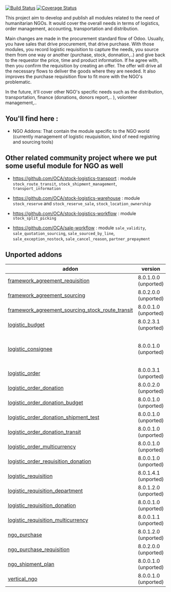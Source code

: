 [![Build Status](https://travis-ci.org/OCA/vertical-ngo.svg?branch=10.0)](https://travis-ci.org/OCA/vertical-ngo)
[![Coverage Status](https://coveralls.io/repos/OCA/vertical-ngo/badge.svg?branch=10.0)](https://coveralls.io/r/OCA/vertical-ngo?branch=10.0)


This project aim to develop and publish all modules related to the need of
humanitarian NGOs. It would cover the overall needs in terms of logistics,
order management, accounting, transportation and distribution.

Main changes are made in the procurement standard flow of Odoo. Usually, you
have sales that drive procurement, that drive purchase. With those modules, you
record logistic requisition to capture the needs, you source them from one way
or another (purchase, stock, donnation,..) and give back to the requestor the
price, time and product information. If he agree with, then you confirm the
requisition by creating an offer. The offer will drive all the necessary flows
to deliver the goods where they are needed. It also improves the purchase
requisition flow to fit more with the NGO's problematic.

In the future, it'll cover other NGO's specific needs such as the distribution,
transportation, finance (donations, donors report,.. ), volonteer management,..

You'll find here :
----------------------

- NGO Addons: That contain the module specific to the NGO world (currently
  management of logistic reuquisition, kind of need registring and sourcing
  tools)


Other related community project where we put some useful module for NGO as well
-------------------------------------------------------------------------------

 * https://github.com/OCA/stock-logistics-transport : module
   `stock_route_transit`, `stock_shipment_management`, `transport_information`

 * https://github.com/OCA/stock-logistics-warehouse : module `stock_reserve`
   and `stock_reserve_sale`, `stock_location_ownership`

 * https://github.com/OCA/stock-logistics-workflow : module
   `stock_split_picking`

 * https://github.com/OCA/sale-workflow : module `sale_validity`,
   `sale_quotation_sourcing`, `sale_sourced_by_line`, `sale_exception_nostock`,
   `sale_cancel_reason`, `partner_prepayment`

[//]: # (addons)

Unported addons
---------------
addon | version | summary
--- | --- | ---
[framework_agreement_requisition](framework_agreement_requisition/) | 8.0.1.0.0 (unported) | Framework Agreement Negociation in the Tender
[framework_agreement_sourcing](framework_agreement_sourcing/) | 8.0.2.0.0 (unported) | Sourcing with Framework Agreements
[framework_agreement_sourcing_stock_route_transit](framework_agreement_sourcing_stock_route_transit/) | 8.0.0.1.0 (unported) | Sourcing for Framework Agreement with Transit routes
[logistic_budget](logistic_budget/) | 8.0.2.3.1 (unported) | Logistics Budget
[logistic_consignee](logistic_consignee/) | 8.0.0.1.0 (unported) | Deprecated: use purchase_requisition_transport_multi_address, purchase_transport_multi_address, sale_transport_multi_address, stock_transport_multi_address
[logistic_order](logistic_order/) | 8.0.0.3.1 (unported) | Sales Order as Logistics Order
[logistic_order_donation](logistic_order_donation/) | 8.0.0.2.0 (unported) | Sales Order as In-Kind Donations
[logistic_order_donation_budget](logistic_order_donation_budget/) | 8.0.0.1.0 (unported) | Budget management for In-Kind Donations
[logistic_order_donation_shipment_test](logistic_order_donation_shipment_test/) | 8.0.0.1.0 (unported) | Test coexistence of Shipment management and Logistic Order Donations
[logistic_order_donation_transit](logistic_order_donation_transit/) | 8.0.0.1.0 (unported) | Transit management for Logistic Order Donations
[logistic_order_multicurrency](logistic_order_multicurrency/) | 8.0.0.1.0 (unported) | Multicurrency management
[logistic_order_requisition_donation](logistic_order_requisition_donation/) | 8.0.0.1.0 (unported) | Adapt views and fields
[logistic_requisition](logistic_requisition/) | 8.0.1.4.1 (unported) | Logistics Requisition
[logistic_requisition_department](logistic_requisition_department/) | 8.0.1.2.0 (unported) | Logistic Requisitions with Department Categorization
[logistic_requisition_donation](logistic_requisition_donation/) | 8.0.0.1.0 (unported) | Manage Donor Warehouse Dispatch with Logistics Requisition
[logistic_requisition_multicurrency](logistic_requisition_multicurrency/) | 8.0.0.1.1 (unported) | Multicurrency management for logistics requistion
[ngo_purchase](ngo_purchase/) | 8.0.1.2.0 (unported) | Base Purchase Order view for NGO
[ngo_purchase_requisition](ngo_purchase_requisition/) | 8.0.2.0.0 (unported) | Base Purchase Requisition view for NGO
[ngo_shipment_plan](ngo_shipment_plan/) | 8.0.0.1.0 (unported) | Adaptations of Shipment Management for NGO
[vertical_ngo](vertical_ngo/) | 8.0.0.1.0 (unported) | Odoo NGO Verticalization

[//]: # (end addons)
